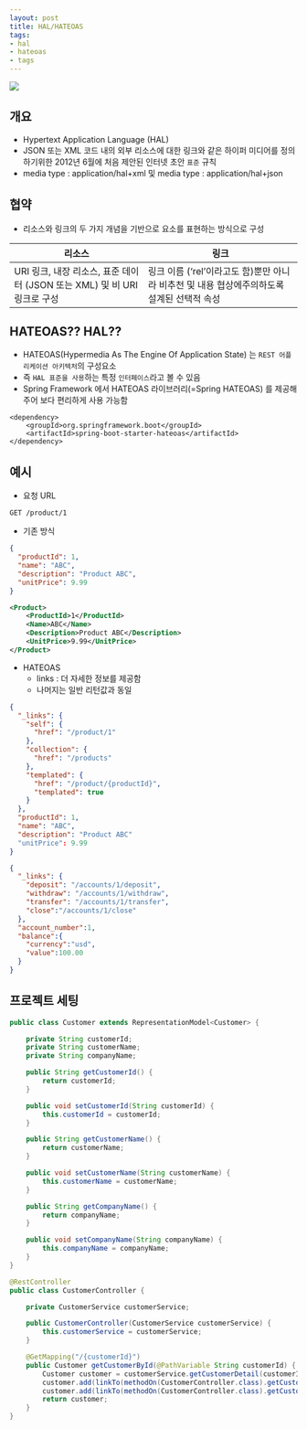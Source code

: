 ```yaml
---
layout: post
title: HAL/HATEOAS
tags:
- hal
- hateoas
- tags
---
```


![](/img/interface.png)

## 개요

- Hypertext Application Language (HAL)
- JSON 또는 XML 코드 내의 외부 리소스에 대한 링크와 같은 하이퍼 미디어를 정의하기위한 2012년 6월에 처음 제안된 인터넷 초안 `표준` 규칙
- media type : application/hal+xml 및 media type : application/hal+json

## 협약

- 리소스와 링크의 두 가지 개념을 기반으로 요소를 표현하는 방식으로 구성

| 리소스 | 링크 |
| ------ | ------ |
| URI 링크, 내장 리소스, 표준 데이터 (JSON 또는 XML) 및 비 URI 링크로 구성 | 링크 이름 (‘rel’이라고도 함)뿐만 아니라 비추천 및 내용 협상에주의하도록 설계된 선택적 속성 |

## HATEOAS?? HAL??

- HATEOAS(Hypermedia As The Engine Of Application State) 는 `REST 어플리케이션 아키텍처`의 구성요소
- 즉 `HAL 표준을 사용`하는 특정 `인터페이스`라고 볼 수 있음
- Spring Framework 에서 HATEOAS 라이브러리(=Spring HATEOAS) 를 제공해 주어 보다 편리하게 사용 가능함

```
<dependency>
    <groupId>org.springframework.boot</groupId>
    <artifactId>spring-boot-starter-hateoas</artifactId>
</dependency>
```

## 예시

- 요청 URL

```
GET /product/1
```

- 기존 방식

```json
{
  "productId": 1,
  "name": "ABC",
  "description": "Product ABC",
  "unitPrice": 9.99
}
```

```xml
<Product>
    <ProductId>1</ProductId>
    <Name>ABC</Name>
    <Description>Product ABC</Description>
    <UnitPrice>9.99</UnitPrice>
</Product>
```

- HATEOAS
  - links : 더 자세한 정보를 제공함
  - 나머지는 일반 리턴값과 동일
  
```json
{
  "_links": {
    "self": {
      "href": "/product/1"
    },
    "collection": {
      "href": "/products"
    },
    "templated": {
      "href": "/product/{productId}",
      "templated": true
    }
  },
  "productId": 1,
  "name": "ABC",
  "description": "Product ABC"
  "unitPrice": 9.99
}
```

```json
{
  "_links": {
    "deposit": "/accounts/1/deposit",
    "withdraw": "/accounts/1/withdraw",
    "transfer": "/accounts/1/transfer",
    "close":"/accounts/1/close"
  },
  "account_number":1,
  "balance":{
    "currency":"usd",
    "value":100.00
  }
}
```

## 프로젝트 세팅

```java
public class Customer extends RepresentationModel<Customer> {

    private String customerId;
    private String customerName;
    private String companyName;

    public String getCustomerId() {
        return customerId;
    }

    public void setCustomerId(String customerId) {
        this.customerId = customerId;
    }

    public String getCustomerName() {
        return customerName;
    }

    public void setCustomerName(String customerName) {
        this.customerName = customerName;
    }

    public String getCompanyName() {
        return companyName;
    }

    public void setCompanyName(String companyName) {
        this.companyName = companyName;
    }
}
```

```java
@RestController
public class CustomerController {

    private CustomerService customerService;

    public CustomerController(CustomerService customerService) {
        this.customerService = customerService;
    }

    @GetMapping("/{customerId}")
    public Customer getCustomerById(@PathVariable String customerId) {
        Customer customer = customerService.getCustomerDetail(customerId);
        customer.add(linkTo(methodOn(CustomerController.class).getCustomerById(customerId)).withSelfRel());
        customer.add(linkTo(methodOn(CustomerController.class).getCustomerById(customerId)).withRel("/sample rel"));
        return customer;
    }
}
```
